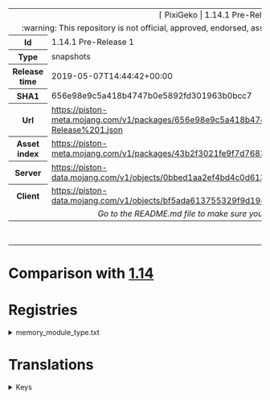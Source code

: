 <html><table>
<tr><td colspan="2" align="center"><img width="0" height="0"><br/>⌈ PixiGeko | 1.14.1 Pre-Release 1 ⌋<br/><img width="0" height="0"></td></tr>
<tr><td colspan="2" align="center"><img width="0" height="0"><br/>
:warning: This repository is not official, approved, endorsed, associated or connected with Mojang :warning:
<br/><img width="0" height="0"></td></tr>
<tr><th>Id</th><td>1.14.1 Pre-Release 1</td></tr>
<tr><th>Type</th><td>snapshots</td></tr>
<tr><th>Release time</th><td>2019-05-07T14:44:42+00:00</td></tr>
<tr><th>SHA1</th><td>656e98e9c5a418b4747b0e5892fd301963b0bcc7</td></tr>
<tr><th>Url</th><td><a href="https://piston-meta.mojang.com/v1/packages/656e98e9c5a418b4747b0e5892fd301963b0bcc7/1.14.1%20Pre-Release%201.json">https://piston-meta.mojang.com/v1/packages/656e98e9c5a418b4747b0e5892fd301963b0bcc7/1.14.1%20Pre-Release%201.json</a></td></tr>
<tr><th>Asset index</th><td><a href="https://piston-meta.mojang.com/v1/packages/43b2f3021fe9f7d768378de95538e22da3ee8301/1.14.json">https://piston-meta.mojang.com/v1/packages/43b2f3021fe9f7d768378de95538e22da3ee8301/1.14.json</a></td></tr>
<tr><th>Server</th><td><a href="https://piston-data.mojang.com/v1/objects/0bbed1aa2ef4bd4c0d6134461ac3e8eba1dc5f62/server.jar">https://piston-data.mojang.com/v1/objects/0bbed1aa2ef4bd4c0d6134461ac3e8eba1dc5f62/server.jar</a></td></tr>
<tr><th>Client</th><td><a href="https://piston-data.mojang.com/v1/objects/bf5ada613755329f9d194c1e8a5b26b6bbf30cca/client.jar">https://piston-data.mojang.com/v1/objects/bf5ada613755329f9d194c1e8a5b26b6bbf30cca/client.jar</a></td></tr>
<tr><td colspan="2" align="center"><img width="0" height="0"><br/>
<i>Go to the README.md file to make sure you see the full comparison</i>
<br/><img width="0" height="0"></td></tr>
</table></html>

<br/>

<hr/>

# Comparison with <a href="https://github.com/PixiGeko/Minecraft-generated-data/tree/1.14">1.14</a>

# Registries

<details><summary>memory_module_type.txt</summary>

```diff
+ minecraft:cant_reach_walk_target_since
```

</details>


# Translations

<details><summary>Keys</summary>

```diff
+ debug.pause.help
+ menu.paused
```

</details>
